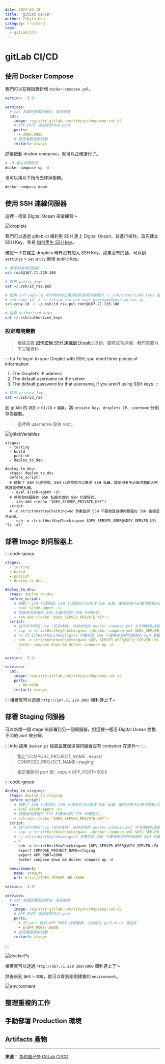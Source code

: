 ```yaml
---
date: 2024-06-18
title: 'gitLab CI/CD'
author: Zihyin Hsu
category: frontend
tags:
  - gitLabCICD
---
```


# gitLab CI/CD

## 使用 Docker Compose

我們可以在根目錄新增 `docker-compose.yml`。

```yml
version: '3.9'

services:
  # cat 為識別要開的網站，取名隨意
  cat:
    image: registry.gitlab.com/zihyin/shopping-cat-v2
    # APP_PORT 為指定對外的 port
    ports:
      - 3000:8000
    # 是否需要重新啟動
    restart: always
```

然後啟動 docker compose，就可以正確運行了。

```bash
# -d 會在背景執行
docker compose up -d
```

也可以用以下指令去停掉服務。

```bash
docker compose down
```

## 使用 SSH 連線伺服器

這裡一樣拿 Digital Ocean 來做練習～

![droplets](img/droplets.png)

我們可以透過 gitlab-ci 檔利用 SSH 連上 Digital Ocean，並進行操作。首先建立 SSH Key，參見 [如何產生 SSH key](/Frontend/gitLabCICD/Day1.html#如何產出-ssh-key-以下出自-github-copilot)。

確認一下在建立 droplets 時有沒有加入 SSH Key，如果沒有的話，可以到 `settings` > `Security` 新增 public key。

```bash
# 連線到遠端伺服器
ssh root@167.71.220.108
```

```bash
# 取得 public key
cat ~/.ssh/id_rsa.pub
```

```bash
# 使用 ssh-copy-id 命令將你的公鑰添加到遠端伺服器的 ~/.ssh/authorized_keys 檔案
# ssh-copy-id -i ~/.ssh/id_rsa.pub your_username@your_server_ip
ssh-copy-id -i ~/.ssh/id_rsa.pub root@167.71.220.108
```

```bash
# 查看 authorized_keys
cat ~/.ssh/authorized_keys
```

### 設定環境變數

> 根據這篇 [如何使用 SSH 連線到 Droplet](https://docs.digitalocean.com/products/droplets/how-to/connect-with-ssh/) 提到，要能成功連線，我們需要以下三種資料：

::: tip
To log in to your Droplet with SSH, you need three pieces of information:

1. The Droplet’s IP address
2. The default username on the server
3. The default password for that username, if you aren’t using SSH keys
   :::

```bash
# 取得 private key
cat ~/.ssh/id_rsa
```

到 gitlab 的 `設定` > `CI/CD` > `變數`，將 `private key`、`droplets IP`、`username` 分別存為變數。

> 這裡將 username 設為 root。

![gitlabVariables](img/gitlabVariables.png)

```yml{5,7-16}
stages:
  - testing
  - build
  - publish
  - deploy_to_dev

deploy_to_dev:
  stage: deploy_to_dev
  before_script:
  # 啟動了 SSH 代理程式。SSH 代理程式可以管理 SSH 私鑰，讓使用者不必每次都輸入密碼就能使用私鑰。
   - eval $(ssh-agent -s)
  # 將開發伺服器的 SSH 私鑰添加到 SSH 代理程式。
   - ssh-add <(echo "$DEV_SERVER_PRIVATE_KEY")
  script:
  # -o strictHostKeyChecking=no 參數告訴 SSH 不要檢查目標伺服器的 SSH 金鑰是否正確。
   - ssh -o strictHostKeyChecking=no $DEV_SERVER_USER@$DEV_SERVER_URL "ls -al"
```

## 部署 Image 到伺服器上

::: code-group

```yml [.gitlab-ci.yml]
stages:
  - testing
  - build
  - publish
  - deploy_to_dev

deploy_to_dev:
  stage: deploy_to_dev
  before_script:
    # 啟動了 SSH 代理程式。SSH 代理程式可以管理 SSH 私鑰，讓使用者不必每次都輸入密碼就能使用私鑰。
    - eval $(ssh-agent -s)
    # 將開發伺服器的 SSH 私鑰添加到 SSH 代理程式。
    - ssh-add <(echo "$DEV_SERVER_PRIVATE_KEY")
  script:
    # 這行命令使用 scp (安全拷貝) 來將本地的 docker-compose.yml 文件傳輸到遠程伺服器的 /root 目錄下。
    - scp -o strictHostKeyChecking=no ./docker-compose.yml $DEV_SERVER_USER@$DEV_SERVER_URL:/root
    # -o strictHostKeyChecking=no 參數告訴 SSH 不要檢查目標伺服器的 SSH 金鑰是否正確。
    - ssh -o strictHostKeyChecking=no $DEV_SERVER_USER@$DEV_SERVER_URL "
      docker compose down && docker compose up -d
      "
```

```yml [docker-compose.yml]
version: '3.9'

services:
  cat:
    image: registry.gitlab.com/zihyin/shopping-cat-v2
    ports:
      - 80:8000
    restart: always
```

:::
接著就可以透過 `http://167.71.220.108/` 順利連上了~

## 部署 Staging 伺服器

可以新增一個 stage 來部署到另一個伺服器，但這裡一樣用 Digital Ocean 並換不同的 port 來分辨。

::: info
請用 `docker ps` 檢查並確保遠端伺服器沒有 container 在運作～
:::

> 指定 COMPOSE_PROJECT_NAME : export COMPOSE_PROJECT_NAME=staging

> 指定要開的 port 號 : export APP_PORT=5000

::: code-group

```yml [.gitlab-ci.yml] {10,14-15,18-20}
deploy_to_staging:
  stage: deploy_to_staging
  before_script:
    # 啟動了 SSH 代理程式。SSH 代理程式可以管理 SSH 私鑰，讓使用者不必每次都輸入密碼就能使用私鑰。
    - eval $(ssh-agent -s)
    # 將開發伺服器的 SSH 私鑰添加到 SSH 代理程式。
    - ssh-add <(echo "$DEV_SERVER_PRIVATE_KEY")
  script:
    # 這行命令使用 scp (安全拷貝) 來將本地的 docker-compose.yml 文件傳輸到遠程伺服器的 /root 目錄下。
    - scp -o strictHostKeyChecking=no ./docker-compose.yml $DEV_SERVER_USER@$DEV_SERVER_URL:/root
    # -o strictHostKeyChecking=no 參數告訴 SSH 不要檢查目標伺服器的 SSH 金鑰是否正確。
    - >
      ssh -o strictHostKeyChecking=no $DEV_SERVER_USER@$DEV_SERVER_URL "
      export COMPOSE_PROJECT_NAME=staging
      export APP_PORT=5000
      docker compose down && docker compose up -d
      "
  environment:
    name: staging
    url: http://$DEV_SERVER_URL:5000
```

```yml [docker-compose.yml]{10}
version: '3.9'

services:
  # cat 為識別要開的網站，取名隨意
  cat:
    image: registry.gitlab.com/zihyin/shopping-cat-v2
    # APP_PORT 為指定對外的 port
    ports:
      # 把 port 變成 APP_PORT 這個變數，之後可在 gitlab-ci 檔指定
      - ${APP_PORT}:8000
    # 是否需要重新啟動
    restart: always
```

:::

![dockerPs](img/dockerPs.png)

接著就可以透過 `http://167.71.220.108/5000` 順利連上了～

然後來到 `操作` > `環境`，就可以看到剛剛建置的 `environment`。

![environment](img/environment.png)

## 整理重複的工作

## 手動部署 Production 環境

## Artifacts 產物

---

**來源：** [為你自己學 GitLab CI/CD](https://www.youtube.com/watch?v=22_fs3KUqVg&list=PLBd8JGCAcUAEwyH2kT1wW2BUmcSPQzGcu&index=18&ab_channel=%E9%AB%98%E8%A6%8B%E9%BE%8D)
